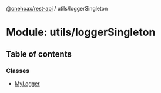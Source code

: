 [@onehoax/rest-api](../README.md) / utils/loggerSingleton

# Module: utils/loggerSingleton

## Table of contents

### Classes

- [MyLogger](../classes/utils_loggerSingleton.MyLogger.md)
